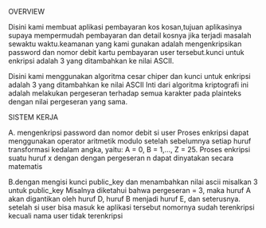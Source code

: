 OVERVIEW

Disini kami membuat aplikasi pembayaran kos kosan,tujuan aplikasinya supaya mempermudah pembayaran dan detail kosnya jika terjadi masalah sewaktu waktu.keamanan yang kami gunakan adalah mengenkripsikan password dan nomor debit kartu pembayaran user tersebut.kunci untuk enkripsi adalah 3 yang ditambahkan ke nilai ASCII.

Disini kami menggunakan algoritma cesar chiper dan kunci untuk enkripsi adalah 3 yang ditambahkan ke nilai ASCII Inti dari algoritma kriptografi ini adalah melakukan pergeseran terhadap semua karakter pada plainteks dengan nilai pergeseran yang sama.

SISTEM KERJA

A. mengenkripsi password dan nomor debit si user Proses enkripsi dapat menggunakan operator aritmetik modulo setelah sebelumnya  setiap huruf transformasi kedalam angka, yaitu: A = 0, B = 1,…, Z = 25.  Proses enkripsi suatu huruf x dengan dengan pergeseran n dapat dinyatakan secara matematis

B.dengan mengisi kunci public_key dan menambahkan nilai ascii misalkan 3 untuk public_key Misalnya diketahui bahwa pergeseran = 3, maka huruf A akan digantikan oleh huruf D, huruf B menjadi huruf E, dan seterusnya. setelah si user bisa masuk ke aplikasi tersebut nomornya sudah terenkripsi kecuali nama user tidak terenkripsi
